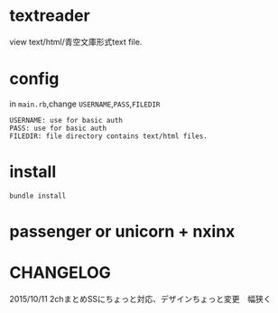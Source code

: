 # textreader
view text/html/青空文庫形式text file.

# config
in `main.rb`,change `USERNAME`,`PASS`,`FILEDIR`

    USERNAME: use for basic auth
    PASS: use for basic auth
    FILEDIR: file directory contains text/html files.

# install
    bundle install

# passenger or unicorn + nxinx

# CHANGELOG
2015/10/11 2chまとめSSにちょっと対応、デザインちょっと変更　幅狭く
